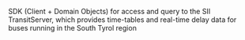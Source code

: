SDK (Client + Domain Objects) for access and query to the SII TransitServer, which provides time-tables and real-time delay data for buses running in the South Tyrol region 
